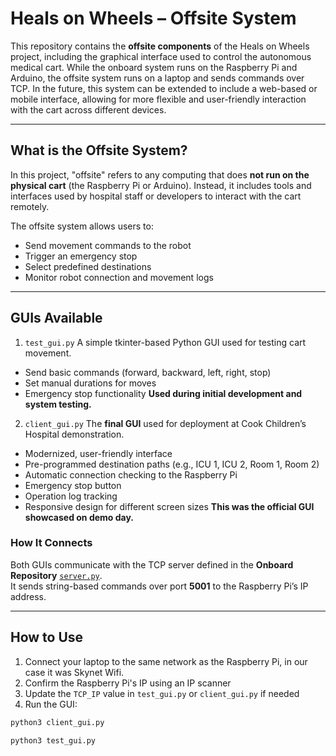 # Heals on Wheels – Offsite System

This repository contains the **offsite components** of the Heals on Wheels project, including the graphical interface used to control the autonomous medical cart. While the onboard system runs on the Raspberry Pi and Arduino, the offsite system runs on a laptop and sends commands over TCP. In the future, this system can be extended to include a web-based or mobile interface, allowing for more flexible and user-friendly interaction with the cart across different devices.

---

## What is the Offsite System?

In this project, "offsite" refers to any computing that does **not run on the physical cart** (the Raspberry Pi or Arduino). Instead, it includes tools and interfaces used by hospital staff or developers to interact with the cart remotely.

The offsite system allows users to:
- Send movement commands to the robot
- Trigger an emergency stop
- Select predefined destinations
- Monitor robot connection and movement logs

---

## GUIs Available

1. `test_gui.py`
A simple tkinter-based Python GUI used for testing cart movement.
- Send basic commands (forward, backward, left, right, stop)
- Set manual durations for moves
- Emergency stop functionality
**Used during initial development and system testing.**

2. `client_gui.py`
The **final GUI** used for deployment at Cook Children’s Hospital demonstration.
- Modernized, user-friendly interface
- Pre-programmed destination paths (e.g., ICU 1, ICU 2, Room 1, Room 2)
- Automatic connection checking to the Raspberry Pi
- Emergency stop button
- Operation log tracking
- Responsive design for different screen sizes
**This was the official GUI showcased on demo day.**

### How It Connects

Both GUIs communicate with the TCP server defined in the **Onboard Repository** [`server.py`](https://github.com/HMETV-HealsOnWheels/onboard/blob/main/server.py).  
It sends string-based commands over port **5001** to the Raspberry Pi’s IP address.

---

## How to Use

1. Connect your laptop to the same network as the Raspberry Pi, in our case it was Skynet Wifi.
2. Confirm the Raspberry Pi's IP using an IP scanner
3. Update the `TCP_IP` value in `test_gui.py` or `client_gui.py` if needed
4. Run the GUI:

```bash
python3 client_gui.py
```
```bash
python3 test_gui.py
```
